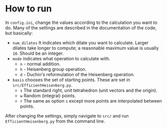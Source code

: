 # How to run
In `config.ini`, change the values according to the calculation you want to
do. Many of the settings are described in the documentation of the code, but
basically:
- `num_dilates` It indicates which dilate you want to
  calculate. Larger dilates take longer to compute; a reasonable maximum value is
  usually `10`. Should be an integer.
- `mode` indicates what operation to calculate with.
    - `n` - normal addition.
    - `h` - Heisenberg group operation.
    - `d` - Duchin's reformulation of the Heisenberg operation.
- `basis` chooses the set of starting points. These are set in
  `src/EfficientHeisenberg.py`.
  - `s` The standard right, unit tetrahedron (unit vectors and the origin).
  - `w` Random (integral) points.
  - `r` The same as option `s` except more points are interpolated between points.

After changing the settings, simply navigate to `src/` and run
`EfficientHeisenberg.py` from the command line.
